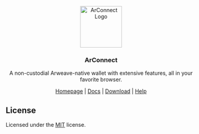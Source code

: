 <p align="center">
  <a href="https://arconnect.io">
    <img src="https://arconnect.io/logo.png" alt="ArConnect Logo" width="110">
  </a>

  <h3 align="center">ArConnect</h3>

  <p align="center">
    A non-custodial Arweave-native wallet with extensive features,
all in your favorite browser.
  </p>

  <p align="center">
    <a href="https://arconnect.io">Homepage</a>
     | 
    <a href="https://docs.arconnect.io">Docs</a>
     | 
    <a href="https://arconnect.io/download">Download</a>
     |
    <a href="https://arconnect.io/help">Help</a>
  </p>
</p>

## License

Licensed under the [MIT](./../LICENSE) license.
